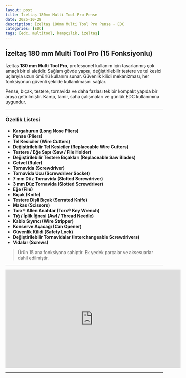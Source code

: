 ```yaml
---
layout: post
title: İzeltaş 180mm Multi Tool Pro Pense
date: 2025-10-28
description: İzeltaş 180mm Multi Tool Pro Pense - EDC
categories: [EDC]
tags: [edc, multitool, kampçılık, izeltaş]
---
```


## İzeltaş 180 mm Multi Tool Pro (15 Fonksiyonlu)

İzeltaş **180 mm Multi Tool Pro**, profesyonel kullanım için tasarlanmış çok amaçlı bir el aletidir. Sağlam gövde yapısı, değiştirilebilir testere ve tel kesici uçlarıyla uzun ömürlü kullanım sunar. Güvenlik kilidi mekanizması, her fonksiyonun güvenli şekilde kullanılmasını sağlar.

Pense, bıçak, testere, tornavida ve daha fazlası tek bir kompakt yapıda bir araya getirilmiştir. Kamp, tamir, saha çalışmaları ve günlük EDC kullanımına uygundur.

---

### Özellik Listesi

- **Kargaburun (Long Nose Pliers)**
- **Pense (Pliers)**
- **Tel Kesiciler (Wire Cutters)**
- **Değiştirilebilir Tel Kesiciler (Replaceable Wire Cutters)**
- **Testere / Eğe Sapı (Saw / File Holder)**
- **Değiştirilebilir Testere Bıçakları (Replaceable Saw Blades)**
- **Cetvel (Ruler)**
- **Tornavida (Screwdriver)**
- **Tornavida Ucu (Screwdriver Socket)**
- **7 mm Düz Tornavida (Slotted Screwdriver)**
- **3 mm Düz Tornavida (Slotted Screwdriver)**
- **Eğe (File)**
- **Bıçak (Knife)**
- **Testere Dişli Bıçak (Serrated Knife)**
- **Makas (Scissors)**
- **Torx® Allen Anahtar (Torx® Key Wrench)**
- **Tığ / İplik İğnesi (Awl / Thread Needle)**
- **Kablo Sıyırıcı (Wire Stripper)**
- **Konserve Açacağı (Can Opener)**
- **Güvenlik Kilidi (Safety Lock)**
- **Değiştirilebilir Tornavidalar (Interchangeable Screwdrivers)**
- **Vidalar (Screws)**

> Ürün 15 ana fonksiyona sahiptir. Ek yedek parçalar ve aksesuarlar dahil edilmiştir.

---

<div class="w-full p-1 min-h-screen flex flex-row justify-center" style="aspect-ratio:16/9;">
  <iframe width="560" height="315" src="https://www.youtube.com/embed/67iM_9eRBkg?si=PHLGIyNP57U1LUac" title="İzeltaş Multi Tool Pro Tanıtımı" frameborder="0" allow="accelerometer; autoplay; clipboard-write; encrypted-media; gyroscope; picture-in-picture; web-share" referrerpolicy="strict-origin-when-cross-origin" allowfullscreen></iframe>
</div>

---
